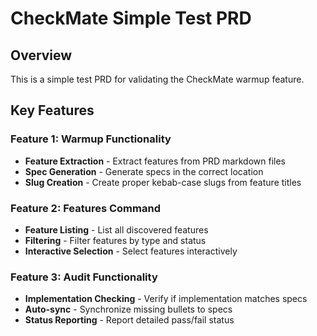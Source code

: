# CheckMate Simple Test PRD

## Overview
This is a simple test PRD for validating the CheckMate warmup feature.

## Key Features

### Feature 1: Warmup Functionality
- **Feature Extraction** - Extract features from PRD markdown files
- **Spec Generation** - Generate specs in the correct location
- **Slug Creation** - Create proper kebab-case slugs from feature titles

### Feature 2: Features Command
- **Feature Listing** - List all discovered features
- **Filtering** - Filter features by type and status
- **Interactive Selection** - Select features interactively

### Feature 3: Audit Functionality
- **Implementation Checking** - Verify if implementation matches specs
- **Auto-sync** - Synchronize missing bullets to specs
- **Status Reporting** - Report detailed pass/fail status 